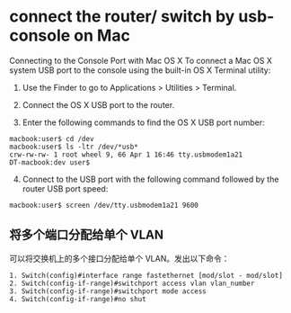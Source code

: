 # connect the router/ switch by usb-console on Mac

Connecting to the Console Port with Mac OS X
To connect a Mac OS X system USB port to the console using the built-in OS X Terminal utility:

1. Use the Finder to go to Applications > Utilities > Terminal.

2. Connect the OS X USB port to the router.

3. Enter the following commands to find the OS X USB port number:
```
macbook:user$ cd /dev
macbook:user$ ls -ltr /dev/*usb*
crw-rw-rw- 1 root wheel 9, 66 Apr 1 16:46 tty.usbmodem1a21 
DT-macbook:dev user$
```
 
4. Connect to the USB port with the following command followed by the router USB port speed:
```
macbook:user$ screen /dev/tty.usbmodem1a21 9600
```


## 将多个端口分配给单个 VLAN
可以将交换机上的多个接口分配给单个 VLAN。发出以下命令：
```
1. Switch(config)#interface range fastethernet [mod/slot - mod/slot]
2. Switch(config-if-range)#switchport access vlan vlan_number
3. Switch(config-if-range)#switchport mode access
4. Switch(config-if-range)#no shut
```
